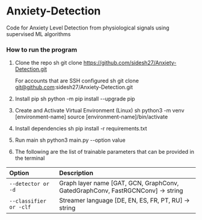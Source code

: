 # Anxiety-Detection
Code for Anxiety Level Detection from physiological signals using supervised ML algorithms

### How to run the program

1. Clone the repo
   sh
   git clone https://github.com/sidesh27/Anxiety-Detection.git
   
   For accounts that are SSH configured
   sh
    git clone git@github.com:sidesh27/Anxiety-Detection.git
   
2. Install pip
   sh
   python -m pip install --upgrade pip
   
3. Create and Activate Virtual Environment (Linux)
   sh
   python3 -m venv [environment-name]
   source [environment-name]/bin/activate
   
4. Install dependencies
   sh
   pip install -r requirements.txt
   
5. Run main
   sh
   python3 main.py --option value
   
6. The following are the list of trainable parameters that can be provided in the terminal

| Option               | Description                                                                    |
| :------------------- | :----------------------------------------------------------------------------- |
| `--detector or -d`     | Graph layer name [GAT, GCN, GraphConv, GatedGraphConv, FastRGCNConv] -> string |
| `--classifier or -clf`  | Streamer language [DE, EN, ES, FR, PT, RU] -> string                           |
